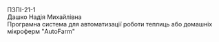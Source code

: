 ПЗПІ-21-1  
Дашко Надія Михайлівна  
Програмна система для автоматизації роботи теплиць або домашніх мікроферм "AutoFarm"
